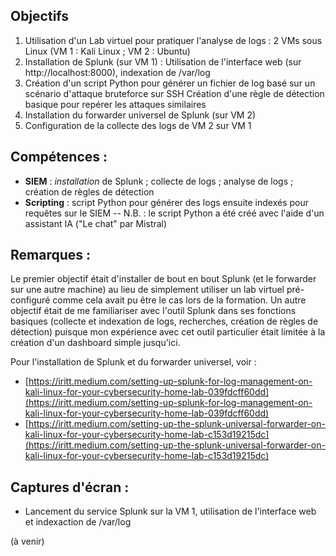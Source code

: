 
## Objectifs
1. Utilisation d'un Lab virtuel pour pratiquer l'analyse de logs : 2 VMs sous Linux (VM 1 : Kali Linux ; VM 2 : Ubuntu)
2. Installation de Splunk (sur VM 1) : Utilisation de l'interface web (sur http://localhost:8000), indexation de /var/log
3. Création d'un script Python pour générer un fichier de log basé sur un scénario d'attaque bruteforce sur SSH
   Création d'une règle de détection basique pour repérer les attaques similaires
5. Installation du forwarder universel de Splunk (sur VM 2)
6. Configuration de la collecte des logs de VM 2 sur VM 1


## Compétences :
- **SIEM** : *installation* de Splunk ; collecte de logs ; analyse de logs ; création de règles de détection
- **Scripting** : script Python pour générer des logs ensuite indexés pour requêtes sur le SIEM
  -- N.B. : le script Python a été créé avec l'aide d'un assistant IA ("Le chat" par Mistral)


## Remarques :
Le premier objectif était d'installer de bout en bout Splunk (et le forwarder sur une autre machine) au lieu de simplement utiliser un lab virtuel pré-configuré comme cela avait pu être le cas lors de la formation.
Un autre objectif était de me familiariser avec l'outil Splunk dans ses fonctions basiques (collecte et indexation de logs, recherches, création de règles de détection) puisque mon expérience avec cet outil particulier était limitée à la création d'un dashboard simple jusqu'ici.

Pour l'installation de Splunk et du forwarder universel, voir :
- [https://iritt.medium.com/setting-up-splunk-for-log-management-on-kali-linux-for-your-cybersecurity-home-lab-039fdcff60dd](https://iritt.medium.com/setting-up-splunk-for-log-management-on-kali-linux-for-your-cybersecurity-home-lab-039fdcff60dd)
- [https://iritt.medium.com/setting-up-the-splunk-universal-forwarder-on-kali-linux-for-your-cybersecurity-home-lab-c153d19215dc](https://iritt.medium.com/setting-up-the-splunk-universal-forwarder-on-kali-linux-for-your-cybersecurity-home-lab-c153d19215dc)


## Captures d'écran :

- Lancement du service Splunk sur la VM 1, utilisation de l'interface web et indexaction de /var/log


(à venir)
